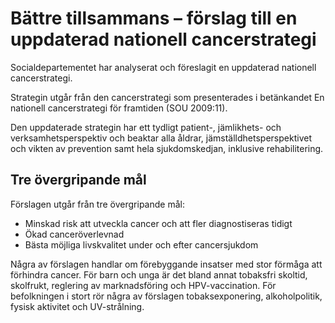 # Bättre tillsammans – förslag till en uppdaterad nationell cancerstrategi

Socialdepartementet har analyserat och föreslagit en uppdaterad
nationell cancerstrategi.

Strategin utgår från den cancerstrategi som presenterades i betänkandet En nationell cancerstrategi för framtiden (SOU 2009:11).

Den uppdaterade strategin har ett tydligt patient-, jämlikhets- och verksamhetsperspektiv och beaktar alla åldrar, jämställdhetsperspektivet och vikten av prevention samt hela sjukdomskedjan, inklusive rehabilitering.

## Tre övergripande mål

Förslagen utgår från tre övergripande mål:

* Minskad risk att utveckla cancer och att fler diagnostiseras tidigt
* Ökad canceröverlevnad
* Bästa möjliga livskvalitet under och efter cancersjukdom

Några av förslagen handlar om förebyggande insatser med stor förmåga att förhindra cancer. För barn och unga är det bland annat tobaksfri skoltid, skolfrukt, reglering av marknadsföring och HPV-vaccination. För befolkningen i stort rör några av förslagen tobaksexponering, alkoholpolitik, fysisk aktivitet och UV-strålning.
